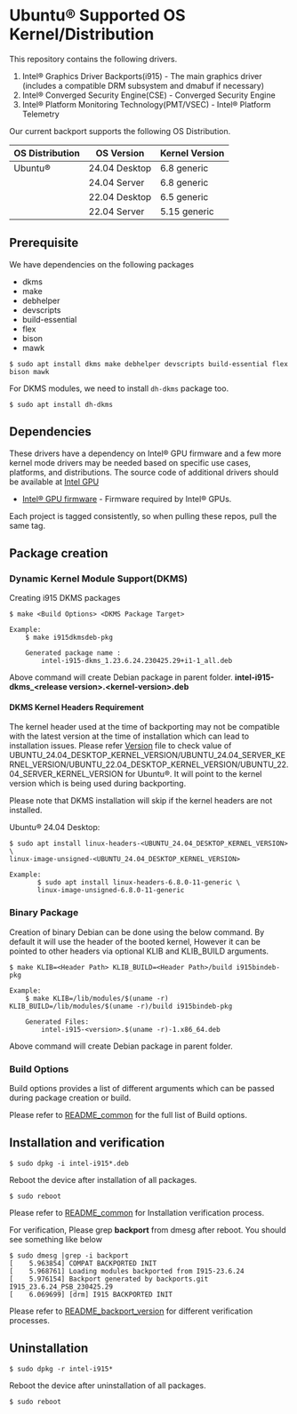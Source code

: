 
# Ubuntu® Supported OS Kernel/Distribution

This repository contains the following drivers.
1. Intel® Graphics Driver Backports(i915) - The main graphics driver (includes a compatible DRM subsystem and dmabuf if necessary)
2. Intel® Converged Security Engine(CSE) - Converged Security Engine
3. Intel® Platform Monitoring Technology(PMT/VSEC) - Intel® Platform Telemetry

Our current backport supports the following OS Distribution.


| OS Distribution | OS Version | Kernel Version  |
|---  |---  |---  |
| Ubuntu® | 24.04 Desktop | 6.8 generic |
| | 24.04 Server | 6.8 generic |
| | 22.04 Desktop | 6.5 generic |
| | 22.04 Server| 5.15 generic |

## Prerequisite
We have dependencies on the following packages
  - dkms
  - make
  - debhelper
  - devscripts
  - build-essential
  - flex
  - bison
  - mawk

```
$ sudo apt install dkms make debhelper devscripts build-essential flex bison mawk
```
For DKMS modules, we need to install `dh-dkms` package too.
```
$ sudo apt install dh-dkms
```

## Dependencies

 These drivers have a dependency on Intel® GPU firmware and a few more kernel mode drivers may be needed based on specific use cases, platforms, and distributions. The source code of additional drivers should be available at [Intel GPU](https://github.com/intel-gpu)

- [Intel® GPU firmware](https://github.com/intel-gpu/intel-gpu-firmware) - Firmware required by Intel® GPUs.

Each project is tagged consistently, so when pulling these repos, pull the same tag.


## Package creation

### Dynamic Kernel Module Support(DKMS)

Creating i915 DKMS packages
```
$ make <Build Options> <DKMS Package Target>

Example:
	$ make i915dkmsdeb-pkg

	Generated package name :
		intel-i915-dkms_1.23.6.24.230425.29+i1-1_all.deb
```
Above command will create Debian package in parent folder. **intel-i915-dkms_<**release version**>.<**kernel-version**>.deb**

#### DKMS Kernel Headers Requirement
The kernel header used at the time of backporting may not be compatible with the latest version at the time of installation which can lead to installation issues.
Please refer [Version](../versions) file to check value of UBUNTU_24.04_DESKTOP_KERNEL_VERSION/UBUNTU_24.04_SERVER_KERNEL_VERSION/UBUNTU_22.04_DESKTOP_KERNEL_VERSION/UBUNTU_22.04_SERVER_KERNEL_VERSION for Ubuntu®. It will point to the kernel version which is being used during backporting.

Please note that DKMS installation will skip if the kernel headers are not installed.

  Ubuntu® 24.04 Desktop:
```
$ sudo apt install linux-headers-<UBUNTU_24.04_DESKTOP_KERNEL_VERSION> \
linux-image-unsigned-<UBUNTU_24.04_DESKTOP_KERNEL_VERSION>

Example:
       $ sudo apt install linux-headers-6.8.0-11-generic \
       linux-image-unsigned-6.8.0-11-generic
```

### Binary Package
Creation of binary Debian can be done using the below command. By default it will use the header of the booted kernel, However it can be pointed to other headers via optional KLIB and KLIB_BUILD arguments.
```
$ make KLIB=<Header Path> KLIB_BUILD=<Header Path>/build i915bindeb-pkg

Example:
	$ make KLIB=/lib/modules/$(uname -r) KLIB_BUILD=/lib/modules/$(uname -r)/build i915bindeb-pkg

	Generated Files:
		intel-i915-<version>.$(uname -r)-1.x86_64.deb
```
Above command will create Debian package in parent folder.

### Build Options
Build options provides a list of different arguments which can be passed during package creation or build.

Please refer to [README_common](README_common.md) for the full list of Build options.

## Installation and verification
```
$ sudo dpkg -i intel-i915*.deb
```
Reboot the device after installation of all packages.
```
$ sudo reboot
```
Please refer to [README_common](README_common.md) for Installation verification process.

For verification, Please grep **backport** from dmesg after reboot. You should see something like below
```
$ sudo dmesg |grep -i backport
[    5.963854] COMPAT BACKPORTED INIT
[    5.968761] Loading modules backported from I915-23.6.24
[    5.976154] Backport generated by backports.git I915_23.6.24_PSB_230425.29
[    6.069699] [drm] I915 BACKPORTED INIT
```
Please refer to [README_backport_version](README_backport_version.md) for different verification processes.

## Uninstallation
```
$ sudo dpkg -r intel-i915*
```
Reboot the device after uninstallation of all packages.
```
$ sudo reboot
```

